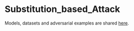 # Substitution_based_Attack

Models, datasets and adversarial examples are shared [here](https://drive.google.com/drive/folders/1-zNAhHMbbj6J0pOd5w2Gc8sHEjxAHVZw?usp=sharing).
